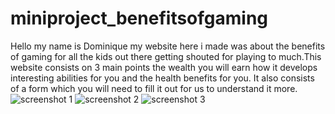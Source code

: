 # miniproject_benefitsofgaming
Hello my name is Dominique my website here i made was about the benefits of gaming for all the kids out there getting shouted for playing to much.This website consists on 3 
main points the wealth you will earn how it develops interesting abilities for you and the health benefits for you. It also consists of a form which you will need to fill
it out for us to understand it more.
![screenshot 1](https://user-images.githubusercontent.com/109221685/179987066-6f476a7f-1bd8-43d4-a6a3-7804ab7e44dd.png)
![screenshot 2](https://user-images.githubusercontent.com/109221685/179987247-43674d6a-4cb3-4f40-ab4f-e461b926720b.png)
![screenshot 3](https://user-images.githubusercontent.com/109221685/179987368-2989d880-d9d5-4760-86bd-ccc452368986.png)
